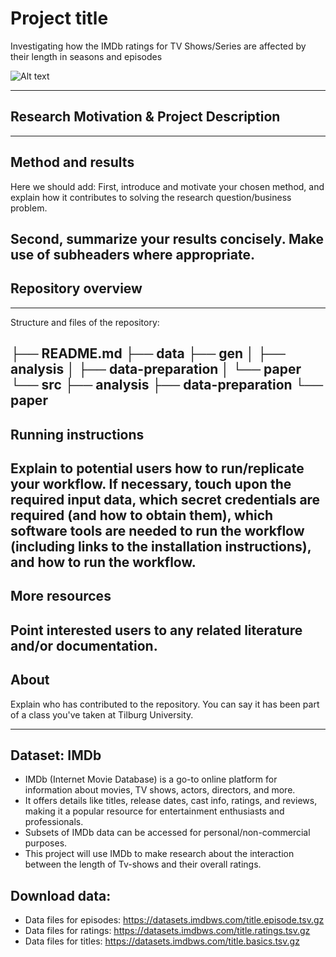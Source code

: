 # Project title
Investigating how the IMDb ratings for TV Shows/Series are affected by their length in seasons and episodes

![Alt text](IMDB.png)

----

## Research Motivation & Project Description







----

## Method and results

Here we should add: 
First, introduce and motivate your chosen method, and explain how it contributes to solving the research question/business problem.

Second, summarize your results concisely. Make use of subheaders where appropriate.
----

## Repository overview
----

Structure and files of the repository:

├── README.md
├── data
├── gen
│   ├── analysis
│   ├── data-preparation
│   └── paper
└── src
    ├── analysis
    ├── data-preparation
    └── paper
----

## Running instructions

Explain to potential users how to run/replicate your workflow. If necessary, touch upon the required input data, which secret credentials are required (and how to obtain them), which software tools are needed to run the workflow (including links to the installation instructions), and how to run the workflow.
----

## More resources

Point interested users to any related literature and/or documentation.
---- 

## About

Explain who has contributed to the repository. You can say it has been part of a class you've taken at Tilburg University.

---- 

## Dataset: IMDb
- IMDb (Internet Movie Database) is a go-to online platform for information about movies, TV shows, actors, directors, and more.
- It offers details like titles, release dates, cast info, ratings, and reviews, making it a popular resource for entertainment enthusiasts and professionals.
- Subsets of IMDb data can be accessed for personal/non-commercial purposes.
- This project will use IMDb to make research about the interaction between the length of Tv-shows and their overall ratings.

## Download data:
- Data files for episodes: https://datasets.imdbws.com/title.episode.tsv.gz      
- Data files for ratings: https://datasets.imdbws.com/title.ratings.tsv.gz
- Data files for titles: https://datasets.imdbws.com/title.basics.tsv.gz


